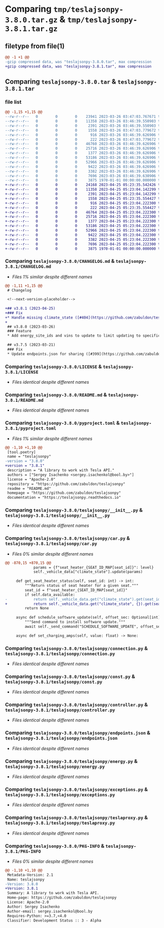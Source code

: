 # Comparing `tmp/teslajsonpy-3.8.0.tar.gz` & `tmp/teslajsonpy-3.8.1.tar.gz`

## filetype from file(1)

```diff
@@ -1 +1 @@
-gzip compressed data, was "teslajsonpy-3.8.0.tar", max compression
+gzip compressed data, was "teslajsonpy-3.8.1.tar", max compression
```

## Comparing `teslajsonpy-3.8.0.tar` & `teslajsonpy-3.8.1.tar`

### file list

```diff
@@ -1,15 +1,15 @@
--rw-r--r--   0        0        0    23941 2023-03-26 03:47:03.767671 teslajsonpy-3.8.0/CHANGELOG.md
--rw-r--r--   0        0        0    11358 2023-03-26 03:46:39.550903 teslajsonpy-3.8.0/LICENSE
--rw-r--r--   0        0        0     2391 2023-03-26 03:46:39.550903 teslajsonpy-3.8.0/README.md
--rw-r--r--   0        0        0     1558 2023-03-26 03:47:03.779672 teslajsonpy-3.8.0/pyproject.toml
--rw-r--r--   0        0        0      916 2023-03-26 03:46:39.626906 teslajsonpy-3.8.0/teslajsonpy/__init__.py
--rw-r--r--   0        0        0      222 2023-03-26 03:47:03.779672 teslajsonpy-3.8.0/teslajsonpy/__version__.py
--rw-r--r--   0        0        0    46760 2023-03-26 03:46:39.626906 teslajsonpy-3.8.0/teslajsonpy/car.py
--rw-r--r--   0        0        0    25716 2023-03-26 03:46:39.626906 teslajsonpy-3.8.0/teslajsonpy/connection.py
--rw-r--r--   0        0        0     1377 2023-03-26 03:46:39.626906 teslajsonpy-3.8.0/teslajsonpy/const.py
--rw-r--r--   0        0        0    53186 2023-03-26 03:46:39.626906 teslajsonpy-3.8.0/teslajsonpy/controller.py
--rw-r--r--   0        0        0    52966 2023-03-26 03:46:39.626906 teslajsonpy-3.8.0/teslajsonpy/endpoints.json
--rw-r--r--   0        0        0     9422 2023-03-26 03:46:39.626906 teslajsonpy-3.8.0/teslajsonpy/energy.py
--rw-r--r--   0        0        0     3382 2023-03-26 03:46:39.626906 teslajsonpy-3.8.0/teslajsonpy/exceptions.py
--rw-r--r--   0        0        0     7696 2023-03-26 03:46:39.630906 teslajsonpy-3.8.0/teslajsonpy/teslaproxy.py
--rw-r--r--   0        0        0     3875 1970-01-01 00:00:00.000000 teslajsonpy-3.8.0/PKG-INFO
+-rw-r--r--   0        0        0    24168 2023-04-25 05:23:35.542426 teslajsonpy-3.8.1/CHANGELOG.md
+-rw-r--r--   0        0        0    11358 2023-04-25 05:23:04.142299 teslajsonpy-3.8.1/LICENSE
+-rw-r--r--   0        0        0     2391 2023-04-25 05:23:04.142299 teslajsonpy-3.8.1/README.md
+-rw-r--r--   0        0        0     1558 2023-04-25 05:23:35.554427 teslajsonpy-3.8.1/pyproject.toml
+-rw-r--r--   0        0        0      916 2023-04-25 05:23:04.222300 teslajsonpy-3.8.1/teslajsonpy/__init__.py
+-rw-r--r--   0        0        0      222 2023-04-25 05:23:35.554427 teslajsonpy-3.8.1/teslajsonpy/__version__.py
+-rw-r--r--   0        0        0    46764 2023-04-25 05:23:04.222300 teslajsonpy-3.8.1/teslajsonpy/car.py
+-rw-r--r--   0        0        0    25716 2023-04-25 05:23:04.222300 teslajsonpy-3.8.1/teslajsonpy/connection.py
+-rw-r--r--   0        0        0     1377 2023-04-25 05:23:04.222300 teslajsonpy-3.8.1/teslajsonpy/const.py
+-rw-r--r--   0        0        0    53186 2023-04-25 05:23:04.222300 teslajsonpy-3.8.1/teslajsonpy/controller.py
+-rw-r--r--   0        0        0    52966 2023-04-25 05:23:04.222300 teslajsonpy-3.8.1/teslajsonpy/endpoints.json
+-rw-r--r--   0        0        0     9422 2023-04-25 05:23:04.222300 teslajsonpy-3.8.1/teslajsonpy/energy.py
+-rw-r--r--   0        0        0     3382 2023-04-25 05:23:04.222300 teslajsonpy-3.8.1/teslajsonpy/exceptions.py
+-rw-r--r--   0        0        0     7696 2023-04-25 05:23:04.222300 teslajsonpy-3.8.1/teslajsonpy/teslaproxy.py
+-rw-r--r--   0        0        0     3875 1970-01-01 00:00:00.000000 teslajsonpy-3.8.1/PKG-INFO
```

### Comparing `teslajsonpy-3.8.0/CHANGELOG.md` & `teslajsonpy-3.8.1/CHANGELOG.md`

 * *Files 1% similar despite different names*

```diff
@@ -1,11 +1,15 @@
 # Changelog
 
 <!--next-version-placeholder-->
 
+## v3.8.1 (2023-04-25)
+### Fix
+* Handle missing climate_state ([#404](https://github.com/zabuldon/teslajsonpy/issues/404)) ([`342a2ef`](https://github.com/zabuldon/teslajsonpy/commit/342a2ef03c2ccd8b4281fb815107d423f3c1bddc))
+
 ## v3.8.0 (2023-03-26)
 ### Feature
 * Add energy_site_ids and vins to update to limit updating to specific devices ([#402](https://github.com/zabuldon/teslajsonpy/issues/402)) ([`e97ccaf`](https://github.com/zabuldon/teslajsonpy/commit/e97ccaf41dcc3df0dc526882a5b85c14480ac672))
 
 ## v3.7.5 (2023-03-21)
 ### Fix
 * Update endpoints.json for sharing ([#399](https://github.com/zabuldon/teslajsonpy/issues/399)) ([`e46d0d9`](https://github.com/zabuldon/teslajsonpy/commit/e46d0d968024107f7897dbb27387bf34a1fa0b87))
```

### Comparing `teslajsonpy-3.8.0/LICENSE` & `teslajsonpy-3.8.1/LICENSE`

 * *Files identical despite different names*

### Comparing `teslajsonpy-3.8.0/README.md` & `teslajsonpy-3.8.1/README.md`

 * *Files identical despite different names*

### Comparing `teslajsonpy-3.8.0/pyproject.toml` & `teslajsonpy-3.8.1/pyproject.toml`

 * *Files 1% similar despite different names*

```diff
@@ -1,10 +1,10 @@
 [tool.poetry]
 name = "teslajsonpy"
-version = "3.8.0"
+version = "3.8.1"
 description = "A library to work with Tesla API."
 authors = ["Sergey Isachenko <sergey.isachenkol@bool.by>"]
 license = "Apache-2.0"
 repository = "https://github.com/zabuldon/teslajsonpy"
 readme = "README.md"
 homepage = "https://github.com/zabuldon/teslajsonpy"
 documentation = "https://teslajsonpy.readthedocs.io"
```

### Comparing `teslajsonpy-3.8.0/teslajsonpy/__init__.py` & `teslajsonpy-3.8.1/teslajsonpy/__init__.py`

 * *Files identical despite different names*

### Comparing `teslajsonpy-3.8.0/teslajsonpy/car.py` & `teslajsonpy-3.8.1/teslajsonpy/car.py`

 * *Files 0% similar despite different names*

```diff
@@ -870,15 +870,15 @@
             params = {f"seat_heater_{SEAT_ID_MAP[seat_id]}": level}
             self._vehicle_data["climate_state"].update(params)
 
     def get_seat_heater_status(self, seat_id: int) -> int:
         """Return status of seat heater for a given seat."""
         seat_id = f"seat_heater_{SEAT_ID_MAP[seat_id]}"
         if self.data_available:
-            return self._vehicle_data.get("climate_state").get(seat_id)
+            return self._vehicle_data.get("climate_state", {}).get(seat_id)
         return None
 
     async def schedule_software_update(self, offset_sec: Optional[int] = 0) -> None:
         """Send command to install software update."""
         await self._send_command("SCHEDULE_SOFTWARE_UPDATE", offset_sec=offset_sec)
 
     async def set_charging_amps(self, value: float) -> None:
```

### Comparing `teslajsonpy-3.8.0/teslajsonpy/connection.py` & `teslajsonpy-3.8.1/teslajsonpy/connection.py`

 * *Files identical despite different names*

### Comparing `teslajsonpy-3.8.0/teslajsonpy/const.py` & `teslajsonpy-3.8.1/teslajsonpy/const.py`

 * *Files identical despite different names*

### Comparing `teslajsonpy-3.8.0/teslajsonpy/controller.py` & `teslajsonpy-3.8.1/teslajsonpy/controller.py`

 * *Files identical despite different names*

### Comparing `teslajsonpy-3.8.0/teslajsonpy/endpoints.json` & `teslajsonpy-3.8.1/teslajsonpy/endpoints.json`

 * *Files identical despite different names*

### Comparing `teslajsonpy-3.8.0/teslajsonpy/energy.py` & `teslajsonpy-3.8.1/teslajsonpy/energy.py`

 * *Files identical despite different names*

### Comparing `teslajsonpy-3.8.0/teslajsonpy/exceptions.py` & `teslajsonpy-3.8.1/teslajsonpy/exceptions.py`

 * *Files identical despite different names*

### Comparing `teslajsonpy-3.8.0/teslajsonpy/teslaproxy.py` & `teslajsonpy-3.8.1/teslajsonpy/teslaproxy.py`

 * *Files identical despite different names*

### Comparing `teslajsonpy-3.8.0/PKG-INFO` & `teslajsonpy-3.8.1/PKG-INFO`

 * *Files 0% similar despite different names*

```diff
@@ -1,10 +1,10 @@
 Metadata-Version: 2.1
 Name: teslajsonpy
-Version: 3.8.0
+Version: 3.8.1
 Summary: A library to work with Tesla API.
 Home-page: https://github.com/zabuldon/teslajsonpy
 License: Apache-2.0
 Author: Sergey Isachenko
 Author-email: sergey.isachenkol@bool.by
 Requires-Python: >=3.7,<4.0
 Classifier: Development Status :: 3 - Alpha
```

